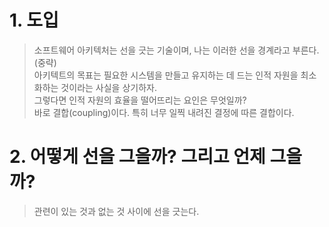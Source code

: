 # 1. 도입

> 소프트웨어 아키텍처는 선을 긋는 기술이며, 나는 이러한 선을 경계라고 부른다.  
> (중략)  
> 아키텍트의 목표는 필요한 시스템을 만들고 유지하는 데 드는 인적 자원을 최소화하는 것이라는 사실을 상기하자.  
> 그렇다면 인적 자원의 효율을 떨어뜨리는 요인은 무엇일까?  
> 바로 결합(coupling)이다. 특히 너무 일찍 내려진 결정에 따른 결합이다.  

# 2. 어떻게 선을 그을까? 그리고 언제 그을까?

> 관련이 있는 것과 없는 것 사이에 선을 긋는다.  